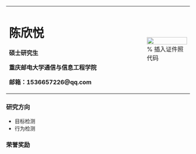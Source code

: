 <table border="0">
  <tr>
    <td width="75%">
      <h1>陈欣悦</h1>
      <p><b>硕士研究生</b></p>
      <p><b>重庆邮电大学通信与信息工程学院</b></p>
      <p><b>邮箱：1536657226@qq.com</b></p>
    </td>
    <td width="25%">
      <img src="/2寸 DSC_1940.jpg" width="100%">      % 插入证件照代码
    </td>
  </tr>
</table>

### 研究方向
- 目标检测
- 行为检测

### 荣誉奖励

